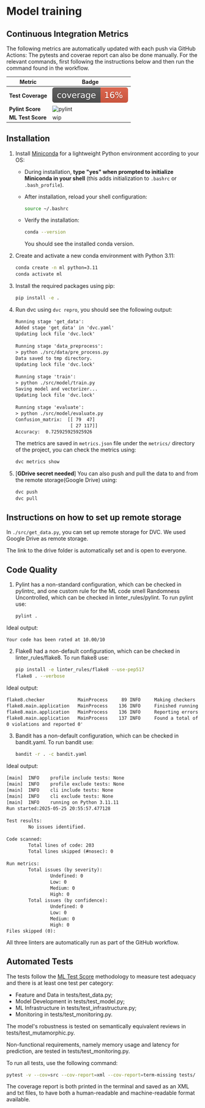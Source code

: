 # Model training

## Continuous Integration Metrics

The following metrics are automatically updated with each push via GitHub Actions:
The pytests and coverae report can also be done manually. For the relevant commands, first following the instructions below and then run the command found in the workflow.

| Metric | Badge |
|--------|-------|
| **Test Coverage** | ![coverage](coverage.svg) |
| **Pylint Score** | ![pylint](https://img.shields.io/badge/pylint-00.00-lightgrey) |
| **ML Test Score** | wip |

## Installation

1. Install [Miniconda](https://www.anaconda.com/docs/getting-started/miniconda/install#windows-command-prompt) for a lightweight Python environment according to your OS:

    - During installation, **type "yes" when prompted to initialize Miniconda in your shell** (this adds initialization to `.bashrc` or `.bash_profile`).
    - After installation, reload your shell configuration:

      ```bash
      source ~/.bashrc
      ```

    - Verify the installation:

      ```bash
      conda --version
      ```

      You should see the installed conda version.

2. Create and activate a new conda environment with Python 3.11:

    ```bash
    conda create -n ml python=3.11
    conda activate ml
    ```

3. Install the required packages using pip:

    ```bash
    pip install -e .
    ```

4. Run dvc using `dvc repro`, you should see the following output:

    ```plaintext
    Running stage 'get_data':    
    Added stage 'get_data' in 'dvc.yaml'
    Updating lock file 'dvc.lock'                           

    Running stage 'data_preprocess':                                                       
    > python ./src/data/pre_process.py
    Data saved to tmp directory.
    Updating lock file 'dvc.lock'                                                          

    Running stage 'train':                                                                 
    > python ./src/model/train.py
    Saving model and vectorizer...
    Updating lock file 'dvc.lock'                                                          

    Running stage 'evaluate':                                                              
    > python ./src/model/evaluate.py
    Confusion_matrix:  [[ 79  47]
                        [ 27 117]]
    Accuracy:  0.725925925925926
    ```

    The metrics are saved in `metrics.json` file under the `metrics/` directory of the project, you can check the metrics using:

    ```bash
    dvc metrics show
    ```

5. [**GDrive secret needed**] You can also push and pull the data to and from the remote storage(Google Drive) using:

    ```bash
    dvc push
    dvc pull
    ```

## Instructions on how to set up remote storage

In `./src/get_data.py`, you can set up remote storage for DVC. We used Google Drive as remote storage.

The link to the drive folder is automatically set and is open to everyone.

## Code Quality

1. Pylint has a non-standard configuration, which can be checked in pylintrc, and one custom rule for the ML code smell Randomness Uncontrolled, which can be checked in linter_rules/pylint. To run pylint use:

    ```bash
    pylint .
    ```
Ideal output:

    Your code has been rated at 10.00/10

2. Flake8 had a non-default configuration, which can be checked in linter_rules/flake8. To run flake8 use:

    ```bash
    pip install -e linter_rules/flake8 --use-pep517
    flake8 . --verbose
    ```

Ideal output:

    flake8.checker            MainProcess     89 INFO     Making checkers
    flake8.main.application   MainProcess    136 INFO     Finished running
    flake8.main.application   MainProcess    136 INFO     Reporting errors
    flake8.main.application   MainProcess    137 INFO     Found a total of 0 violations and reported 0'

3. Bandit has a non-default configuration, which can be checked in bandit.yaml. To run bandit use:
    
    ```bash
    bandit -r . -c bandit.yaml
    ```

Ideal output: 

    [main]  INFO    profile include tests: None
    [main]  INFO    profile exclude tests: None
    [main]  INFO    cli include tests: None
    [main]  INFO    cli exclude tests: None
    [main]  INFO    running on Python 3.11.11
    Run started:2025-05-25 20:55:57.477128

    Test results:
            No issues identified.

    Code scanned:
            Total lines of code: 203
            Total lines skipped (#nosec): 0

    Run metrics:
            Total issues (by severity):
                    Undefined: 0
                    Low: 0
                    Medium: 0
                    High: 0
            Total issues (by confidence):
                    Undefined: 0
                    Low: 0
                    Medium: 0
                    High: 0
    Files skipped (0):

All three linters are automatically run as part of the GitHub workflow.

## Automated Tests

The tests follow the [ML Test Score](https://research.google/pubs/the-ml-test-score-a-rubric-for-ml-production-readiness-and-technical-debt-reduction/) methodology to measure test adequacy and there is at least one test per category: 
- Feature and Data in tests/test_data.py;
- Model Development in tests/test_model.py;
- ML Infrastructure in tests/test_infrastructure.py;
- Monitoring in tests/test_monitoring.py.

The model's robustness is tested on semantically equivalent reviews in tests/test_mutamorphic.py.

Non-functional requirements, namely memory usage and latency for prediction, are tested in tests/test_monitoring.py.

To run all tests, use the following command:

```bash
pytest -v --cov=src --cov-report=xml --cov-report=term-missing tests/ | tee pytest-coverage.txt
```

The coverage report is both printed in the terminal and saved as an XML and txt files, to have both a human-readable and machine-readable format available.
